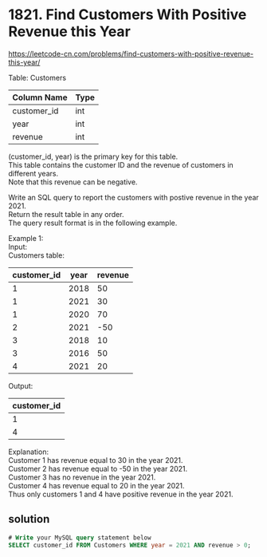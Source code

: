 # 1821. Find Customers With Positive Revenue this Year
https://leetcode-cn.com/problems/find-customers-with-positive-revenue-this-year/  

Table: Customers

| Column Name  | Type |
| ------ | ------ |
| customer_id  | int  |
| year         | int  |
| revenue      | int  |

(customer_id, year) is the primary key for this table.  
This table contains the customer ID and the revenue of customers in different years.  
Note that this revenue can be negative.  

Write an SQL query to report the customers with postive revenue in the year 2021.  
Return the result table in any order.  
The query result format is in the following example.  


Example 1:  
Input:   
Customers table:  

| customer_id | year | revenue |
| ------ | ------ | ------ |
| 1           | 2018 | 50      |
| 1           | 2021 | 30      |
| 1           | 2020 | 70      |
| 2           | 2021 | -50     |
| 3           | 2018 | 10      |
| 3           | 2016 | 50      |
| 4           | 2021 | 20      |

Output:   

| customer_id |
| ------ |
| 1           |
| 4           |

Explanation:   
Customer 1 has revenue equal to 30 in the year 2021.  
Customer 2 has revenue equal to -50 in the year 2021.  
Customer 3 has no revenue in the year 2021.  
Customer 4 has revenue equal to 20 in the year 2021.  
Thus only customers 1 and 4 have positive revenue in the year 2021.  

## solution
``` sql
# Write your MySQL query statement below
SELECT customer_id FROM Customers WHERE year = 2021 AND revenue > 0;
```
